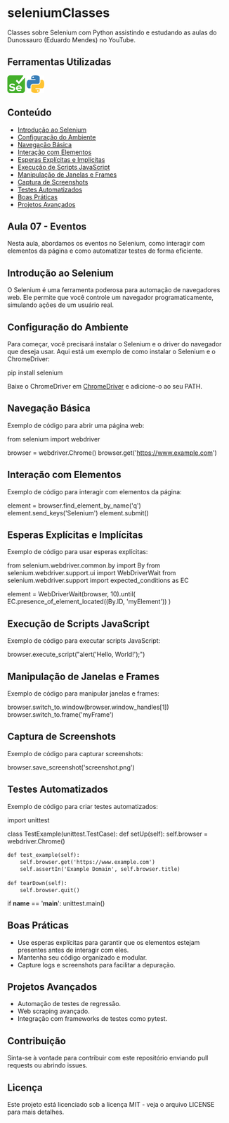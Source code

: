 # seleniumClasses

Classes sobre Selenium com Python assistindo e estudando as aulas do Dunossauro (Eduardo Mendes) no YouTube.

## Ferramentas Utilizadas

<span>
    <img src="https://github.com/SLAriosi/svgTools/blob/main/Selenium.png" width="40" height="40" alt="Selenium" />
    <img src="https://github.com/SLAriosi/svgTools/blob/main/Python.png" width="40" height="40" alt="Python" />
</span>

## Conteúdo

- [Introdução ao Selenium](#introdução-ao-selenium)
- [Configuração do Ambiente](#configuração-do-ambiente)
- [Navegação Básica](#navegação-básica)
- [Interação com Elementos](#interação-com-elementos)
- [Esperas Explícitas e Implícitas](#esperas-explícitas-e-implícitas)
- [Execução de Scripts JavaScript](#execução-de-scripts-javascript)
- [Manipulação de Janelas e Frames](#manipulação-de-janelas-e-frames)
- [Captura de Screenshots](#captura-de-screenshots)
- [Testes Automatizados](#testes-automatizados)
- [Boas Práticas](#boas-práticas)
- [Projetos Avançados](#projetos-avançados)

## Aula 07 - Eventos

Nesta aula, abordamos os eventos no Selenium, como interagir com elementos da página e como automatizar testes de forma eficiente.

## Introdução ao Selenium

O Selenium é uma ferramenta poderosa para automação de navegadores web. Ele permite que você controle um navegador programaticamente, simulando ações de um usuário real.

## Configuração do Ambiente

Para começar, você precisará instalar o Selenium e o driver do navegador que deseja usar. Aqui está um exemplo de como instalar o Selenium e o ChromeDriver:

pip install selenium

Baixe o ChromeDriver em [ChromeDriver](https://sites.google.com/a/chromium.org/chromedriver/) e adicione-o ao seu PATH.

## Navegação Básica

Exemplo de código para abrir uma página web:

from selenium import webdriver

browser = webdriver.Chrome()
browser.get('https://www.example.com')

## Interação com Elementos

Exemplo de código para interagir com elementos da página:

element = browser.find_element_by_name('q')
element.send_keys('Selenium')
element.submit()

## Esperas Explícitas e Implícitas

Exemplo de código para usar esperas explícitas:

from selenium.webdriver.common.by import By
from selenium.webdriver.support.ui import WebDriverWait
from selenium.webdriver.support import expected_conditions as EC

element = WebDriverWait(browser, 10).until(
    EC.presence_of_element_located((By.ID, 'myElement'))
)

## Execução de Scripts JavaScript

Exemplo de código para executar scripts JavaScript:

browser.execute_script("alert('Hello, World!');")

## Manipulação de Janelas e Frames

Exemplo de código para manipular janelas e frames:

browser.switch_to.window(browser.window_handles[1])
browser.switch_to.frame('myFrame')

## Captura de Screenshots

Exemplo de código para capturar screenshots:

browser.save_screenshot('screenshot.png')

## Testes Automatizados

Exemplo de código para criar testes automatizados:

import unittest

class TestExample(unittest.TestCase):
    def setUp(self):
        self.browser = webdriver.Chrome()

    def test_example(self):
        self.browser.get('https://www.example.com')
        self.assertIn('Example Domain', self.browser.title)

    def tearDown(self):
        self.browser.quit()

if __name__ == '__main__':
    unittest.main()

## Boas Práticas

- Use esperas explícitas para garantir que os elementos estejam presentes antes de interagir com eles.
- Mantenha seu código organizado e modular.
- Capture logs e screenshots para facilitar a depuração.

## Projetos Avançados

- Automação de testes de regressão.
- Web scraping avançado.
- Integração com frameworks de testes como pytest.

## Contribuição

Sinta-se à vontade para contribuir com este repositório enviando pull requests ou abrindo issues.

## Licença

Este projeto está licenciado sob a licença MIT - veja o arquivo LICENSE para mais detalhes.

